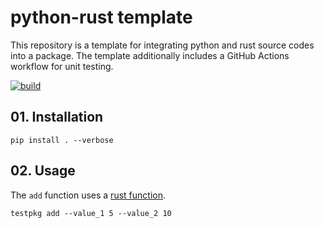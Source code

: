 # python-rust template
This repository is a template for integrating python and rust source codes into a package.
The template additionally includes a GitHub Actions workflow for unit testing.

[![build](https://github.com/pirl-unc/python-rust-template/actions/workflows/main.yml/badge.svg)](https://github.com/pirl-unc/python-rust-template/actions/workflows/main.yml)

## 01. Installation

```shell
pip install . --verbose
```

## 02. Usage

The `add` function uses a [rust function](https://github.com/pirl-unc/python-rust-template/blob/main/src/lib.rs).

```shell
testpkg add --value_1 5 --value_2 10
```

